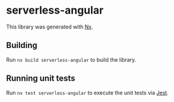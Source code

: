 # serverless-angular

This library was generated with [Nx](https://nx.dev).

## Building

Run `nx build serverless-angular` to build the library.

## Running unit tests

Run `nx test serverless-angular` to execute the unit tests via [Jest](https://jestjs.io).
